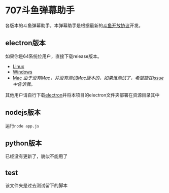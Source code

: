 # 707斗鱼弹幕助手
各版本的斗鱼弹幕助手，本弹幕助手是根据最新的[斗鱼开放协议](http://dev-bbs.douyutv.com/forum.php?mod=attachment&aid=MjYxfDlhZmMwMGVlfDE0NjYzOTQxNzd8MHwxMTU%3D)开发。

## electron版本
如果你是64系统位用户，直接下载release版本。
- [Linux](https://github.com/zephyrzoom/douyu/releases/download/v0.1.0/707danmu-linux-x64.zip)
- [Windows](https://github.com/zephyrzoom/douyu/releases/download/v0.1.0/707danmu-v0.1.0-win32-x64.zip)
- [Mac](https://github.com/zephyrzoom/douyu/releases/download/v0.1.0/707danmu-v0.1.0-darwin.zip)
*由于没有Mac，并没有测试Mac版本的，如果谁测试了，希望能在[issue](https://github.com/zephyrzoom/douyu/issues/new)中告诉我。*

其他用户请自行下载[electron](https://github.com/electron/electron/releases)并将本项目的electron文件夹部署在资源目录其中

## nodejs版本
运行`node app.js`

## python版本
已经没有更新了，貌似不能用了

## test
该文件夹是过去测试留下的脚本
